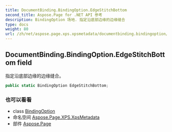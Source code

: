 ```yaml
---
title: DocumentBinding.BindingOption.EdgeStitchBottom
second_title: Aspose.Page for .NET API 参考
description: BindingOption 场地. 指定沿底部边缘的边缘缝合
type: docs
weight: 80
url: /zh/net/aspose.page.xps.xpsmetadata/documentbinding.bindingoption/edgestitchbottom/
---
```

## DocumentBinding.BindingOption.EdgeStitchBottom field

指定沿底部边缘的边缘缝合。

```csharp
public static BindingOption EdgeStitchBottom;
```

### 也可以看看

* class [BindingOption](../)
* 命名空间 [Aspose.Page.XPS.XpsMetadata](../../documentbinding.bindingoption/)
* 部件 [Aspose.Page](../../../)


